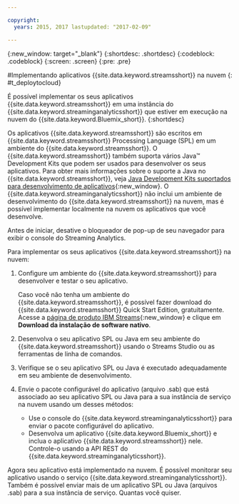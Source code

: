```yaml
---

copyright:
  years: 2015, 2017 lastupdated: "2017-02-09"

---
```


<!-- Attribute definitions --> 
{:new_window: target="_blank"}
{:shortdesc: .shortdesc}
{:codeblock: .codeblock}
{:screen: .screen}
{:pre: .pre}

#Implementando aplicativos {{site.data.keyword.streamsshort}} na nuvem
{: #t_deploytocloud}

É possível implementar os seus aplicativos {{site.data.keyword.streamsshort}} em uma instância do {{site.data.keyword.streaminganalyticsshort}}
que estiver em execução na nuvem do {{site.data.keyword.Bluemix_short}}.
{:shortdesc}

Os aplicativos {{site.data.keyword.streamsshort}} são escritos em {{site.data.keyword.streamsshort}} Processing Language (SPL) em um
ambiente do {{site.data.keyword.streamsshort}}. O {{site.data.keyword.streamsshort}} também suporta vários Java™ Development Kits que podem ser usados
para desenvolver os seus aplicativos. Para obter mais informações sobre o suporte a Java no {{site.data.keyword.streamsshort}}, veja
[Java
Development Kits suportados para desenvolvimento de aplicativos](https://www.ibm.com/support/knowledgecenter/en/SSCRJU_4.2.0/com.ibm.streams.install.doc/doc/ibminfospherestreams-install-prerequisites-java-supported-sdks.html){:new_window}.
O {{site.data.keyword.streaminganalyticsshort}} não inclui um ambiente de desenvolvimento do {{site.data.keyword.streamsshort}} na nuvem, mas é
possível implementar localmente na nuvem os aplicativos que você desenvolve.

Antes de iniciar, desative o bloqueador de pop-up de seu navegador para exibir o console do Streaming Analytics.

Para implementar os seus aplicativos {{site.data.keyword.streamsshort}} na nuvem:

1. Configure um ambiente do {{site.data.keyword.streamsshort}} para desenvolver e testar o seu aplicativo. 

	Caso você não tenha um ambiente do {{site.data.keyword.streamsshort}}, é possível fazer download do {{site.data.keyword.streamsshort}} Quick
Start Edition, gratuitamente. Acesse a [página de produto IBM Streams](http://www.ibm.com/analytics/us/en/technology/stream-computing/){:new_window}
e clique em **Download da instalação de software nativo**.

2. Desenvolva o seu aplicativo SPL ou Java em seu ambiente do {{site.data.keyword.streamsshort}} usando o Streams Studio ou as ferramentas de linha
de comandos.
3. Verifique se o seu aplicativo SPL ou Java é executado adequadamente em seu ambiente de desenvolvimento.
4. Envie o pacote configurável do aplicativo (arquivo .sab) que está associado ao seu aplicativo SPL ou Java para a sua instância de serviço na nuvem usando um desses métodos:
	* Use o console do {{site.data.keyword.streaminganalyticsshort}} para enviar o pacote configurável do aplicativo.
    * Desenvolva um aplicativo {{site.data.keyword.Bluemix_short}} e inclua o aplicativo {{site.data.keyword.streamsshort}} nele. Controle-o usando a API REST do {{site.data.keyword.streaminganalyticsshort}}.

Agora seu aplicativo está implementado na nuvem. É possível monitorar seu aplicativo usando o serviço {{site.data.keyword.streaminganalyticsshort}}. Também é possível
enviar mais de um aplicativo SPL ou Java (arquivos .sab) para a sua instância de serviço. Quantas
você quiser.

